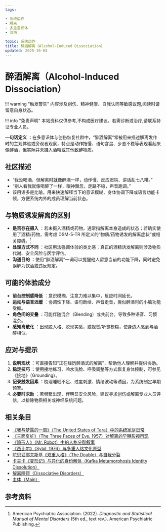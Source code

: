 ```yaml
---
tags:

- 系统运作
- 解离
- 多重意识体
- 创伤

topic: 系统运作
title: 醉酒解离（Alcohol-Induced Dissociation）
updated: 2025-10-03
---
```


# 醉酒解离（Alcohol-Induced Dissociation）

!!! warning "触发警告"
    内容涉及创伤、精神健康、自我认同等敏感议题,阅读时请留意自身状态。

!!! info "免责声明"
    本站资料仅供参考,不构成医疗建议。若需诊断或治疗,请联系持证专业人员。

**一句话定义** ：在多意识体与创伤恢复社群中，“醉酒解离”常被用来描述解离发作时的主观体验或旁观者观察，特点是动作拖慢、语句含混、步态不稳等表现看起来像醉酒，但实际并未摄入酒精或其他致醉物质。

## 社区描述

- “我没喝酒，但解离时就像醉酒一样，动作慢、反应迟钝、讲话乱七八糟。”
- “别人看我就像喝醉了一样，眼神飘忽，走路不稳，声音跑调。”
- 该用语多是比喻，用来快速解释当下的意识模糊、身体协调下降或语言功能卡顿，方便系统内外的成员理解当前状态。

## 与物质诱发解离的区别

- **是否存在摄入** ：若未摄入酒精或药物，通常指解离本身造成的状态；若确实使用了酒精/药物，需考虑 DSM-5-TR 所定义的“物质/药物诱发的解离症状”或相关障碍。[^apa2022]
- **处理方式不同** ：社区用法强调体验的类比感；真正的酒精诱发解离则涉及物质代谢、安全风险与医学评估。
- **沟通目的** ：使用“醉酒解离”一词可以提醒他人留意当前的功能下降，同时避免误解为饮酒或违反规定。

## 可能的体验成分

- **前台控制感降低** ：意识模糊、注意力难以集中，反应时间延长。
- **运动与语言迟缓**  ：协调性下降、语句断续、声音走音，类似醉酒时的小脑功能受抑。
- **角色间的交叠** ：可能伴随混合（Blending）或共前台，导致多种语音、习惯混杂。
- **感知离散化** ：出现脱人格、脱现实感，或视觉/听觉模糊，使身边人感到与酒醉相似。

## 应对与提示

1. **说明现状** ：可直接告知“正在经历醉酒式的解离”，帮助他人理解并提供协助。
2. **稳定技巧** ：使用接地练习、冷水洗脸、呼吸调整等方式恢复身体控制，可参见《接地》（Grounding）。
3. **记录触发因素** ：梳理睡眠不足、过度刺激、情绪波动等诱因，为系统制定早期预警。
4. **必要时求助** ：若频繁出现、伴明显安全风险，建议寻求创伤或解离专业人员评估，以排除物质相关或神经系统问题。

## 相关条目

- [《我与梦露的一周》（The United States of Tara）中的系统家庭日常](United-States-Of-Tara-System-Daily-Life.md)
- [《三面夏娃》（The Three Faces of Eve, 1957）对解离的早期影视再现](Three-Faces-Of-Eve-1957-Dissociation.md)
- [《隐形人》（Mr. Robot）中的人格分裂叙事](Mr-Robot-DID-Narrative.md)
- [《西比尔》（Sybil, 1976）与多重人格文化原型](Sybil-1976-Cultural-Prototype.md)
- [陀思妥耶夫斯基《双重人格》（The Double）与自我分裂](Dostoevsky-The-Double-Self-Division.md)
- [卡夫卡《变形记》与异化的身份解体（Kafka Metamorphosis Identity Dissolution）](Kafka-Metamorphosis-Identity-Dissolution.md)
- [解离障碍（Dissociative Disorders）](Dissociative-Disorders.md)
- [主体（Main）](Main.md)

## 参考资料

[^apa2022]: American Psychiatric Association. (2022). *Diagnostic and Statistical Manual of Mental Disorders* (5th ed., text rev.). American Psychiatric Publishing.
